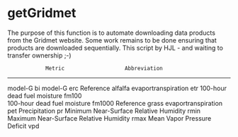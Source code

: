 # getGridmet

The purpose of this function is to automate downloading data products from the Gridmet website. Some work remains to be done ensuring that products are downloaded sequentially.  This script by HJL - and waiting to transfer ownership ;-)



                Metric                   Abbreviation
-----------------------------------   -------------------

model-G                                        bi
model-G                                        erc
Reference alfalfa evaportranspiration         etr
100-hour dead fuel moisture                  fm100  
100-hour dead fuel moisture                 fm1000
Reference grass evaportranspiration           pet
Precipitation                                  pr
Minimum Near-Surface Relative Humidity        rmin
Maximum Near-Surface Relative Humidity        rmax
Mean Vapor Pressure Deficit                    vpd

